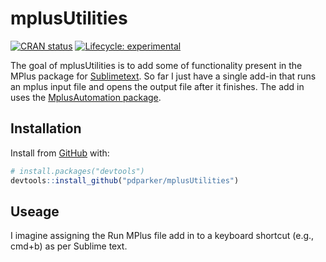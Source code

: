 
<!-- README.md is generated from README.Rmd. Please edit that file -->

# mplusUtilities

<!-- badges: start -->

[![CRAN
status](https://www.r-pkg.org/badges/version/mplusUtilities)](https://CRAN.R-project.org/package=mplusUtilities)
[![Lifecycle:
experimental](https://img.shields.io/badge/lifecycle-experimental-orange.svg)](https://www.tidyverse.org/lifecycle/#experimental)
<!-- badges: end -->

The goal of mplusUtilities is to add some of functionality present in
the MPlus package for [Sublimetext](https://github.com/bkeller2/Mplus).
So far I just have a single add-in that runs an mplus input file and
opens the output file after it finishes. The add in uses the
[MplusAutomation
package](https://github.com/michaelhallquist/MplusAutomation).

## Installation

Install from [GitHub](https://github.com/) with:

``` r
# install.packages("devtools")
devtools::install_github("pdparker/mplusUtilities")
```

## Useage

I imagine assigning the Run MPlus file add in to a keyboard shortcut
(e.g., cmd+b) as per Sublime text.
